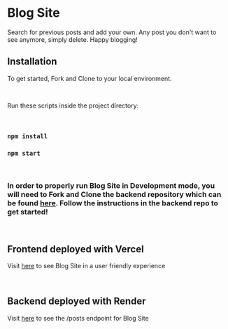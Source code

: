 # Blog Site

Search for previous posts and add your own. Any post you don't want to see anymore, simply delete. Happy blogging!

## Installation

To get started, Fork and Clone to your local environment.

<br>

Run these scripts inside the project directory:

<br>

### `npm install`

### `npm start`

<br>

### In order to properly run Blog Site in Development mode, you will need to Fork and Clone the backend repository which can be found [here](https://github.com/Jory-Roberts/json-server-template-phase-2-project-blog-site). Follow the instructions in the backend repo to get started!

<br>

## Frontend deployed with Vercel

Visit [here](https://phase-2-project-blog-site.vercel.app/) to see Blog Site in a user friendly experience

<br>

## Backend deployed with Render

Visit [here](https://blog-service-v6ld.onrender.com/) to see the /posts endpoint for Blog Site
